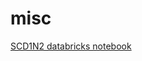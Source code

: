 # misc

[SCD1N2 databricks notebook](https://databricks-prod-cloudfront.cloud.databricks.com/public/4027ec902e239c93eaaa8714f173bcfc/7236100053689260/1588979820659179/6710887522524980/latest.html)